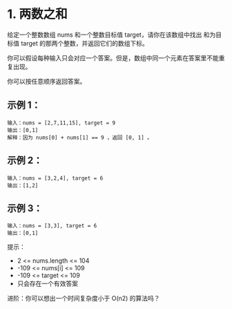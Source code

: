 # 1. 两数之和

给定一个整数数组 nums 和一个整数目标值 target，请你在该数组中找出 和为目标值 target 的那两个整数，并返回它们的数组下标。

你可以假设每种输入只会对应一个答案。但是，数组中同一个元素在答案里不能重复出现。

你可以按任意顺序返回答案。

## 示例 1：

```
输入：nums = [2,7,11,15], target = 9
输出：[0,1]
解释：因为 nums[0] + nums[1] == 9 ，返回 [0, 1] 。
```

## 示例 2：

```
输入：nums = [3,2,4], target = 6
输出：[1,2]
```

## 示例 3：

```
输入：nums = [3,3], target = 6
输出：[0,1]
```

提示：

* 2 <= nums.length <= 104
* -109 <= nums[i] <= 109
* -109 <= target <= 109
* 只会存在一个有效答案

进阶：你可以想出一个时间复杂度小于 O(n2) 的算法吗？